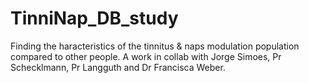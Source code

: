 # TinniNap_DB_study
Finding the haracteristics of the tinnitus &amp; naps modulation population compared to other people. A work in collab with Jorge Simoes, Pr Schecklmann, Pr Langguth and Dr Francisca Weber.

